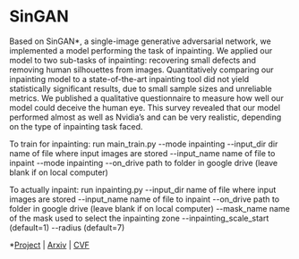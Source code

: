 # SinGAN
Based on SinGAN*, a single-image generative adversarial network, we implemented a model performing the task of inpainting. We applied our model to two sub-tasks of inpainting: recovering small defects and removing human silhouettes from images. Quantitatively comparing our inpainting model to a state-of-the-art inpainting tool did not yield statistically significant results, due to small sample sizes and unreliable metrics. We published a qualitative questionnaire to measure how well our model could deceive the human eye. This survey revealed that our model performed almost as well as Nvidia’s and can be very realistic, depending on the type of inpainting task faced.


To train for inpainting: run main_train.py --mode inpainting
--input_dir dir name of file where input images are stored
--input_name name of file to inpaint
--mode inpainting
--on_drive  path to folder in google drive (leave blank if on local computer)

To actually inpaint: run inpainting.py
--input_dir name of file where input images are stored
--input_name name of file to inpaint
--on_drive path to folder in google drive (leave blank if on local computer)
--mask_name name of the mask used to select the inpainting zone
--inpainting_scale_start (default=1)
--radius (default=7)

*[Project](https://tamarott.github.io/SinGAN.htm) | [Arxiv](https://arxiv.org/pdf/1905.01164.pdf) | [CVF](http://openaccess.thecvf.com/content_ICCV_2019/papers/Shaham_SinGAN_Learning_a_Generative_Model_From_a_Single_Natural_Image_ICCV_2019_paper.pdf)


